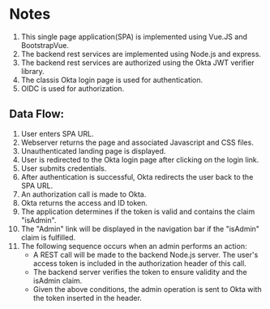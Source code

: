 # Notes
1. This single page application(SPA) is implemented using Vue.JS and BootstrapVue. 
2. The backend rest services are implemented using Node.js and express. 
3. The backend rest services are authorized using the Okta JWT verifier library.
4. The classis Okta login page is used for authentication.
5. OIDC is used for authorization.

## Data Flow:
1. User enters SPA URL.
2. Webserver returns the page and associated Javascript and CSS files.
3. Unauthenticated landing page is displayed.
4. User is redirected to the Okta login page after clicking on the login link.
5. User submits credentials.
6. After authentication is successful, Okta redirects the user back to the SPA URL.
7. An authorization call is made to Okta.
8. Okta returns the access and ID token.
9. The application determines if the token is valid and contains the claim "isAdmin".
10. The "Admin" link will be displayed in the navigation bar if the "isAdmin" claim is fulfilled.
11. The following sequence occurs when an admin performs an action:
    - A REST call will be made to the backend Node.js server. The user's access token is included in the authorization header of this call.
    - The backend server verifies the token to ensure validity and the isAdmin claim.
    - Given the above conditions, the admin operation is sent to Okta with the token inserted in the header.
